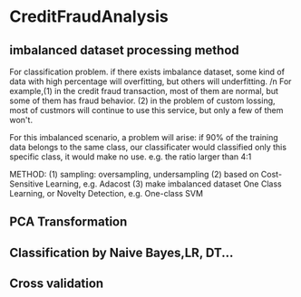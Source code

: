 # CreditFraudAnalysis
## imbalanced dataset processing method
For classification problem. if there exists imbalance dataset, some kind of data with high percentage will overfitting, but others will underfitting. /n
    For example,(1) in the credit fraud transaction, most of them are normal, but some of them has fraud behavior.
            (2) in the problem of custom lossing, most of custmors will continue to use this service, but only a few of them won't.

For this imbalanced scenario,  a problem will arise: if 90% of the training data belongs to the same class, our classificater would classified only this specific class, it would make no use. e.g. the ratio larger than 4:1

METHOD:
(1) sampling: oversampling, undersampling
(2) based on Cost-Sensitive Learning, e.g. Adacost
(3) make imbalanced dataset One Class Learning, or Novelty Detection, e.g. One-class SVM

## PCA  Transformation
## Classification by Naive Bayes,LR, DT...
## Cross validation
